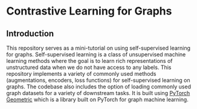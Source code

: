 # Contrastive Learning for Graphs

## Introduction
This repository serves as a mini-tutorial on using self-supervised learning for graphs. Self-supervised learning is a class of unsupervised machine learning methods where the goal is to learn rich representations of unstructured data when we do not have access to any labels. This repository implements a variety of commonly used methods (augmentations, encoders, loss functions) for self-supervised learning on graphs. The codebase also includes the option of loading commonly used graph datasets for a variety of downstream tasks. It is built using [PyTorch Geometric](https://pytorch-geometric.readthedocs.io/en/latest/) which is a library built on PyTorch for graph machine learning.

```


